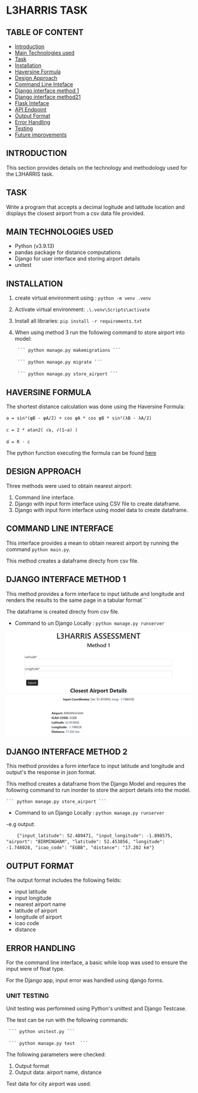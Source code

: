 # L3HARRIS TASK

## TABLE OF CONTENT 
* [Introduction](#introduction)
* [Main Technologies used](#main-technologies-used)
* [Task](#task)     
* [Installation](#installation)
* [Haversine Formula](#installation)
* [Design Approach](#design-approach)
* [Command Line Inteface](#command-line-interface)
* [Django interface method 1](#django-interface-method-1)
* [Django interface method21](#django-interface-method-2)
* [Flask Inteface](#flask-interface)
* [API Endpoint](#api-endpoint)
* [Output Format](#output-format)  
* [Error Handling](#error-handling)
* [Testing](#testing)
* [Future improvements](#future-improvements)


## INTRODUCTION 

This section provides details on the technology and methodology used for the L3HARRIS task.

## TASK

Write a program that accepts a decimal logitude and latitude location and displays the closest airport from a csv data file provided.


## MAIN TECHNOLOGIES USED

* Python (v3.9.13)
* pandas package for distance computations
* Django for user interface and storing airport details
* unitest


## INSTALLATION

1. create virtual environment using :  ``` python -m venv .venv ```
2. Activate virtual environment: ``` .\.venv\Scripts\activate ```
3. Install all libraries: ``` pip install -r requirements.txt ```
4. When using method 3 run the following command to store airport into model:

        ``` python manage.py makemigrations ```

        ``` python manage.py migrate ```

        ``` python manage.py store_airport ```


## HAVERSINE FORMULA

The shortest distance calculation was done using the Haversine Formula:

    a = sin²(φB - φA/2) + cos φA * cos φB * sin²(λB - λA/2)

    c = 2 * atan2( √a, √(1−a) )

    d = R ⋅ c

The python function executing the formula can be found [here](api/utils.py)


## DESIGN APPROACH

Three methods were used to obtain nearest airport:
1. Command line interface. 
2. Django with input form interface using CSV file to create dataframe.
3. Django with input form interface using model data to create dataframe.


## COMMAND LINE INTERFACE

This interface provides a mean to obtain nearest airport by running the command ``` python main.py ```. 

This method creates a dataframe directy from csv file.


## DJANGO INTERFACE METHOD 1

This method provides a form interface to input latitude and longitude and renders the results to the same page in a tabular format```

The dataframe is created directy from csv file.

- Command to un Django Locally : ``` python manage.py runserver ```

![document](docs/image1.png)


## DJANGO INTERFACE METHOD 2

This method provides a form interface to input latitude and longitude and output's the response in json format.

This method creates a dataframe from the Django Model and requires the following command to run inorder to store the airport details into the model.

    ``` python manage.py store_airport ```

- Command to un Django Locally : ``` python manage.py runserver ```

-e.g output:
  
        {"input_latitude": 52.489471, "input_longitude": -1.898575, "airport": "BIRMINGHAM", "latitude": 52.453856, "longitude": -1.748028, "icao_code": "EGBB", "distance": "17.202 km"}    


## OUTPUT FORMAT

The output format includes the following fields:

- input latitude
- input longitude
- nearest airport name
- latitude of airport
- longitude of airport
- icao code
- distance

## ERROR HANDLING

For the command line interface, a basic while loop was used to ensure the input were of float type.

For the Django app, input error was handled using django forms.

### UNIT TESTING

Unit testing was perfommed using Python's unittest and Django Testcase. 

The test can be run with the following commands:

     ``` python unitest.py ```

     ``` python manage.py test  ```

The following parameters were checked:

1. Output format
2. Output data: airport name, distance

Test data for city airport was used.

